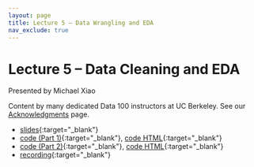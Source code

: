 ```yaml
---
layout: page
title: Lecture 5 – Data Wrangling and EDA
nav_exclude: true
---
```


# Lecture 5 – Data Cleaning and EDA

Presented by Michael Xiao

Content by many dedicated Data 100 instructors at UC Berkeley. See our [Acknowledgments](../../acks) page.

- [slides](https://docs.google.com/presentation/d/1DTvhDcrPiDARkoRgQPObdn1Q0RWL7JB-borusLvN3DU/edit?usp=sharing){:target="_blank"}
- [code (Part 1)](https://data100.datahub.berkeley.edu/hub/user-redirect/git-pull?repo=https%3A%2F%2Fgithub.com%2FDS-100%2Fsu25-student&urlpath=lab%2Ftree%2Fsu25-student%2Flecture%2Flec05%2Flec05-part-1-eda-tuberculosis.ipynb&branch=main){:target="_blank"}, [code HTML](../../resources/assets/lectures/lec05/lec05-part-1-eda-tuberculosis.html){:target="_blank"}
- [code (Part 2)](https://data100.datahub.berkeley.edu/hub/user-redirect/git-pull?repo=https%3A%2F%2Fgithub.com%2FDS-100%2Fsu25-student&urlpath=lab%2Ftree%2Fsu25-student%2Flecture%2Flec05%2Flec05-part-2-eda-structure.ipynb&branch=main){:target="_blank"}, [code HTML](../../resources/assets/lectures/lec05/lec05-part-2-eda-structure.html){:target="_blank"}
- [recording](https://youtu.be/osxuW7qDRDU){:target="_blank"}